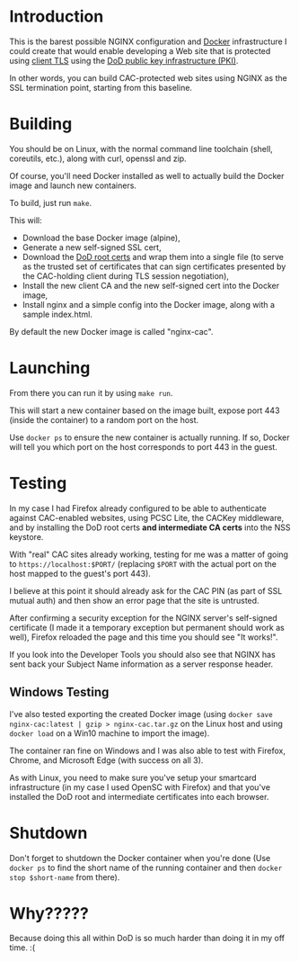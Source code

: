 # Introduction

This is the barest possible NGINX configuration and
[Docker](https://www.docker.com/) infrastructure I could create that would
enable developing a Web site that is protected using [client
TLS](https://en.wikipedia.org/wiki/Transport_Layer_Security#Client-authenticated_TLS_handshake)
using the [DoD public key infrastructure
(PKI)](https://public.cyber.mil/pki-pke/admins/).

In other words, you can build CAC-protected web sites using NGINX as the SSL
termination point, starting from this baseline.

# Building

You should be on Linux, with the normal command line toolchain (shell,
coreutils, etc.), along with curl, openssl and zip.

Of course, you'll need Docker installed as well to actually build the Docker
image and launch new containers.

To build, just run `make`.

This will:

* Download the base Docker image (alpine),
* Generate a new self-signed SSL cert,
* Download the [DoD root
  certs](https://public.cyber.mil/pki-pke/pkipke-document-library/?_dl_facet_pkipke_type=popular-dod-certs)
  and wrap them into a single file (to serve as the trusted set of certificates
  that can sign certificates presented by the CAC-holding client during TLS
  session negotiation),
* Install the new client CA and the new self-signed cert into the Docker image,
* Install nginx and a simple config into the Docker image, along with a sample
  index.html.

By default the new Docker image is called "nginx-cac".

# Launching

From there you can run it by using `make run`.

This will start a new container based on the image built, expose port 443
(inside the container) to a random port on the host.

Use `docker ps` to ensure the new container is actually running. If so, Docker
will tell you which port on the host corresponds to port 443 in the guest.

# Testing

In my case I had Firefox already configured to be able to authenticate against
CAC-enabled websites, using PCSC Lite, the CACKey middleware, and by installing
the DoD root certs **and intermediate CA certs** into the NSS keystore.

With "real" CAC sites already working, testing for me was a matter of going to
`https://localhost:$PORT/` (replacing `$PORT` with the actual port on the host
mapped to the guest's port 443).

I believe at this point it should already ask for the CAC PIN (as part of SSL
mutual auth) and then show an error page that the site is untrusted.

After confirming a security exception for the NGINX server's self-signed
certificate (I made it a temporary exception but permanent should work as
well), Firefox reloaded the page and this time you should see "It works!".

If you look into the Developer Tools you should also see that NGINX has sent
back your Subject Name information as a server response header.

## Windows Testing

I've also tested exporting the created Docker image (using
`docker save nginx-cac:latest | gzip > nginx-cac.tar.gz`
on the Linux host and using `docker load` on a Win10 machine to import the
image).

The container ran fine on Windows and I was also able to test with Firefox,
Chrome, and Microsoft Edge (with success on all 3).

As with Linux, you need to make sure you've setup your smartcard infrastructure
(in my case I used OpenSC with Firefox) and that you've installed the DoD root
and intermediate certificates into each browser.

# Shutdown

Don't forget to shutdown the Docker container when you're done (Use `docker ps`
to find the short name of the running container and then `docker stop
$short-name` from there).

# Why?????

Because doing this all within DoD is so much harder than doing it in my off
time. :(
